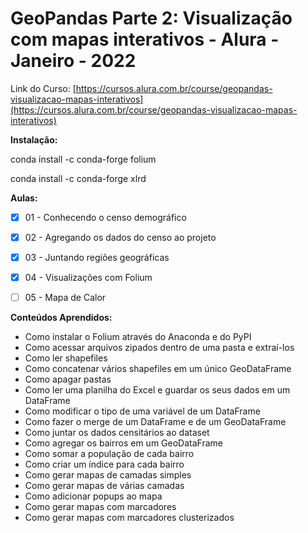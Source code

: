# GeoPandas Parte 2: Visualização com mapas interativos - Alura - Janeiro - 2022

Link do Curso: [https://cursos.alura.com.br/course/geopandas-visualizacao-mapas-interativos](https://cursos.alura.com.br/course/geopandas-visualizacao-mapas-interativos)

**Instalação:**  

conda install -c conda-forge folium

conda install -c conda-forge xlrd

 
**Aulas:**  
  
- [X] 01 - Conhecendo o censo demográfico
  
- [X] 02 - Agregando os dados do censo ao projeto
  
- [X] 03 - Juntando regiões geográficas 
  
- [X] 04 - Visualizações com Folium
  
- [ ] 05 - Mapa de Calor

**Conteúdos Aprendidos:**  

- Como instalar o Folium através do Anaconda e do PyPI
- Como acessar arquivos zipados dentro de uma pasta e extraí-los
- Como ler shapefiles
- Como concatenar vários shapefiles em um único GeoDataFrame
- Como apagar pastas
- Como ler uma planilha do Excel e guardar os seus dados em um DataFrame
- Como modificar o tipo de uma variável de um DataFrame
- Como fazer o merge de um DataFrame e de um GeoDataFrame
- Como juntar os dados censitários ao dataset
- Como agregar os bairros em um GeoDataFrame
- Como somar a população de cada bairro
- Como criar um índice para cada bairro
- Como gerar mapas de camadas simples
- Como gerar mapas de várias camadas
- Como adicionar popups ao mapa
- Como gerar mapas com marcadores
- Como gerar mapas com marcadores clusterizados